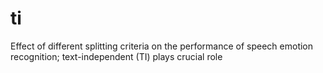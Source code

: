 # ti
Effect of different splitting criteria on the performance of speech emotion recognition; text-independent (TI) plays crucial role
